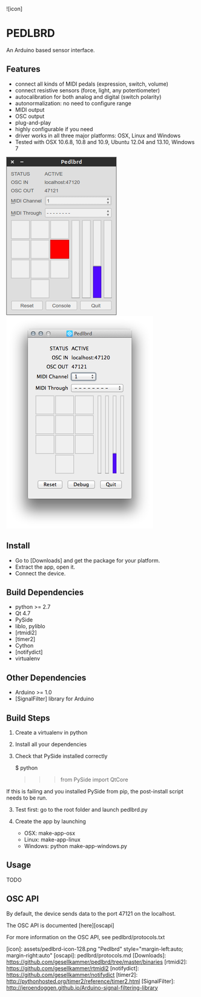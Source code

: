 ![icon]

# PEDLBRD

An Arduino based sensor interface.

## Features

* connect all kinds of MIDI pedals (expression, switch, volume)
* connect resistive sensors (force, light, any potentiometer)
* autocalibration for both analog and digital (switch polarity)
* autonormalization: no need to configure range
* MIDI output 
* OSC output
* plug-and-play
* highly configurable if you need
* driver works in all three major platforms: OSX, Linux and Windows
* Tested with OSX 10.6.8, 10.8 and 10.9, Ubuntu 12.04 and 13.10, Windows 7

![scrn1](extra/images/pedlbrd-scrn1.png)
![scrn2](extra/images/pedlbrd-screen1-osx.png)


## Install

* Go to [Downloads] and get the package for your platform. 
* Extract the app, open it.
* Connect the device. 


## Build Dependencies

* python >= 2.7
* Qt 4.7
* PySide
* liblo, pyliblo
* [rtmidi2]
* [timer2]
* Cython
* [notifydict]
* virtualenv

## Other Dependencies

* Arduino >= 1.0
* [SignalFilter] library for Arduino


## Build Steps

1. Create a virtualenv in python
2. Install all your dependencies
3. Check that PySide installed correctly

    $ python
    >>> from PySide import QtCore
    
If this is failing and you installed PySide from pip, the post-install script needs to be run.
   
3. Test first: go to the root folder and launch pedlbrd.py
4. Create the app by launching

    * OSX: make-app-osx
    * Linux: make-app-linux
    * Windows: python make-app-windows.py

## Usage
TODO

## OSC API

By default, the device sends data to the port 47121 on the localhost.

The OSC API is documented [here][oscapi]

For more information on the OSC API, see pedlbrd/protocols.txt


[icon]: assets/pedlbrd-icon-128.png "Pedlbrd" style="margin-left:auto; margin-right:auto"
[oscapi]: pedlbrd/protocols.md
[Downloads]: https://github.com/gesellkammer/pedlbrd/tree/master/binaries
[rtmidi2]: https://github.com/gesellkammer/rtmidi2
[notifydict]: https://github.com/gesellkammer/notifydict
[timer2]: http://pythonhosted.org/timer2/reference/timer2.html
[SignalFilter]: http://jeroendoggen.github.io/Arduino-signal-filtering-library


